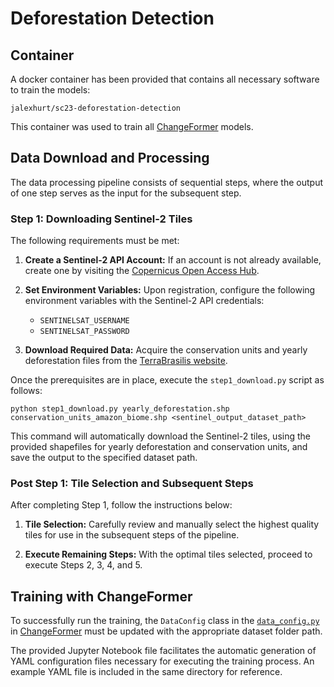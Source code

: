 # Deforestation Detection

## Container
A docker container has been provided that contains all necessary software to train the models:
```
jalexhurt/sc23-deforestation-detection
```

This container was used to train all [ChangeFormer](https://github.com/wgcban/ChangeFormer) models.

## Data Download and Processing

The data processing pipeline consists of sequential steps, where the output of one step serves as the input for the subsequent step.

### Step 1: Downloading Sentinel-2 Tiles 

The following requirements must be met:

1. **Create a Sentinel-2 API Account:** If an account is not already available, create one by visiting the [Copernicus Open Access Hub](https://scihub.copernicus.eu/).

2. **Set Environment Variables:** Upon registration, configure the following environment variables with the Sentinel-2 API credentials:
   
   - `SENTINELSAT_USERNAME`
   - `SENTINELSAT_PASSWORD`

3. **Download Required Data:** Acquire the conservation units and yearly deforestation files from the [TerraBrasilis website](http://terrabrasilis.dpi.inpe.br/en/download-2/).

Once the prerequisites are in place, execute the `step1_download.py` script as follows:


```
python step1_download.py yearly_deforestation.shp conservation_units_amazon_biome.shp <sentinel_output_dataset_path>
```

This command will automatically download the Sentinel-2 tiles, using the provided shapefiles for yearly deforestation and conservation units, and save the output to the specified dataset path.

### Post Step 1: Tile Selection and Subsequent Steps

After completing Step 1, follow the instructions below:

1. **Tile Selection:** Carefully review and manually select the highest quality tiles for use in the subsequent steps of the pipeline.

2. **Execute Remaining Steps:** With the optimal tiles selected, proceed to execute Steps 2, 3, 4, and 5.

## Training with ChangeFormer

To successfully run the training, the `DataConfig` class in the [`data_config.py`](https://github.com/wgcban/ChangeFormer/blob/main/data_config.py) in [ChangeFormer](https://github.com/wgcban/ChangeFormer) must be updated with the appropriate dataset folder path.

The provided Jupyter Notebook file facilitates the automatic generation of YAML configuration files necessary for executing the training process. An example YAML file is included in the same directory for reference.


